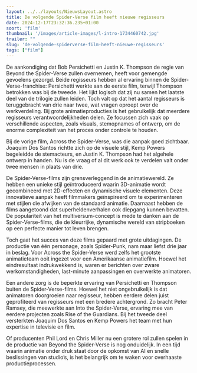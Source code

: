 ```yaml
---
layout: ../../layouts/NieuwsLayout.astro
title: De volgende Spider-Verse film heeft nieuwe regisseurs
date: 2024-12-17T23:32:36.235+01:00
soort: 'film'
thumbnail: '/images/article-images/l-intro-1734460742.jpg'
trailer: ""
slug: 'de-volgende-spiderverse-film-heeft-nieuwe-regisseurs'
tags: ["film"]
---
```


De aankondiging dat Bob Persichetti en Justin K. Thompson de regie van Beyond
the Spider-Verse zullen overnemen, heeft voor gemengde gevoelens gezorgd. Beide
regisseurs hebben al ervaring binnen de Spider-Verse-franchise: Persichetti
werkte aan de eerste film, terwijl Thompson betrokken was bij de tweede. Het
lijkt logisch dat zij nu samen het laatste deel van de trilogie zullen leiden.
Toch valt op dat het aantal regisseurs is teruggebracht van drie naar twee, wat
vragen oproept over de werkverdeling. Bij grote animatieproducties is het
gebruikelijk dat meerdere regisseurs verantwoordelijkheden delen. Ze focussen
zich vaak op verschillende aspecten, zoals visuals, stemopnames of ontwerp, om
de enorme complexiteit van het proces onder controle te houden.

Bij de vorige film, Across the Spider-Verse, was die aanpak goed zichtbaar.
Joaquim Dos Santos richtte zich op de visuele stijl, Kemp Powers begeleidde de
stemacteurs, en Justin K. Thompson had het algehele ontwerp in handen. Nu is de
vraag of al dit werk ook te verdelen valt onder twee mensen in plaats van drie.

De Spider-Verse-films zijn grensverleggend in de animatiewereld. Ze hebben een
unieke stijl geïntroduceerd waarin 3D-animatie wordt gecombineerd met
2D-effecten en dynamische visuele elementen. Deze innovatieve aanpak heeft
filmmakers geïnspireerd om te experimenteren met stijlen die afwijken van de
standaard animatie. Daarnaast hebben de films aangetoond dat superheldenverhalen
ook diepgang kunnen bevatten. De populariteit van het multiversum-concept is
mede te danken aan de Spider-Verse-films, die de kleurrijke, dynamische wereld
van stripboeken op een perfecte manier tot leven brengen.

Toch gaat het succes van deze films gepaard met grote uitdagingen. De productie
van één personage, zoals Spider-Punk, nam maar liefst drie jaar in beslag. Voor
Across the Spider-Verse werd zelfs het grootste animatieteam ooit ingezet voor
een Amerikaanse animatiefilm. Hoewel het eindresultaat indrukwekkend is, waren
er berichten over zware werkomstandigheden, last-minute aanpassingen en
overwerkte animatoren.

Een andere zorg is de beperkte ervaring van Persichetti en Thompson buiten de
Spider-Verse-films. Hoewel het niet ongebruikelijk is dat animatoren doorgroeien
naar regisseur, hebben eerdere delen juist geprofiteerd van regisseurs met een
bredere achtergrond. Zo bracht Peter Ramsey, die meewerkte aan Into the
Spider-Verse, ervaring mee van eerdere projecten zoals Rise of the Guardians.
Bij het tweede deel versterkten Joaquim Dos Santos en Kemp Powers het team met
hun expertise in televisie en film.

Of producenten Phil Lord en Chris Miller nu een grotere rol zullen spelen in de
productie van Beyond the Spider-Verse is nog onduidelijk. In een tijd waarin
animatie onder druk staat door de opkomst van AI en snelle beslissingen van
studio’s, is het belangrijk om te waken voor overhaaste productieprocessen.